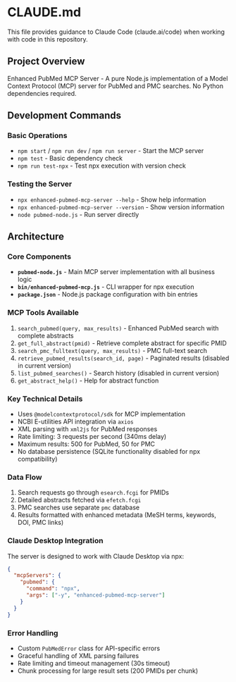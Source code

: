 # CLAUDE.md

This file provides guidance to Claude Code (claude.ai/code) when working with code in this repository.

## Project Overview
Enhanced PubMed MCP Server - A pure Node.js implementation of a Model Context Protocol (MCP) server for PubMed and PMC searches. No Python dependencies required.

## Development Commands

### Basic Operations
- `npm start` / `npm run dev` / `npm run server` - Start the MCP server
- `npm test` - Basic dependency check
- `npm run test-npx` - Test npx execution with version check

### Testing the Server
- `npx enhanced-pubmed-mcp-server --help` - Show help information
- `npx enhanced-pubmed-mcp-server --version` - Show version information
- `node pubmed-node.js` - Run server directly

## Architecture

### Core Components
- **`pubmed-node.js`** - Main MCP server implementation with all business logic
- **`bin/enhanced-pubmed-mcp.js`** - CLI wrapper for npx execution
- **`package.json`** - Node.js package configuration with bin entries

### MCP Tools Available
1. `search_pubmed(query, max_results)` - Enhanced PubMed search with complete abstracts
2. `get_full_abstract(pmid)` - Retrieve complete abstract for specific PMID
3. `search_pmc_fulltext(query, max_results)` - PMC full-text search
4. `retrieve_pubmed_results(search_id, page)` - Paginated results (disabled in current version)
5. `list_pubmed_searches()` - Search history (disabled in current version)
6. `get_abstract_help()` - Help for abstract function

### Key Technical Details
- Uses `@modelcontextprotocol/sdk` for MCP implementation
- NCBI E-utilities API integration via `axios`
- XML parsing with `xml2js` for PubMed responses
- Rate limiting: 3 requests per second (340ms delay)
- Maximum results: 500 for PubMed, 50 for PMC
- No database persistence (SQLite functionality disabled for npx compatibility)

### Data Flow
1. Search requests go through `esearch.fcgi` for PMIDs
2. Detailed abstracts fetched via `efetch.fcgi` 
3. PMC searches use separate `pmc` database
4. Results formatted with enhanced metadata (MeSH terms, keywords, DOI, PMC links)

### Claude Desktop Integration
The server is designed to work with Claude Desktop via npx:
```json
{
  "mcpServers": {
    "pubmed": {
      "command": "npx",
      "args": ["-y", "enhanced-pubmed-mcp-server"]
    }
  }
}
```

### Error Handling
- Custom `PubMedError` class for API-specific errors
- Graceful handling of XML parsing failures
- Rate limiting and timeout management (30s timeout)
- Chunk processing for large result sets (200 PMIDs per chunk)